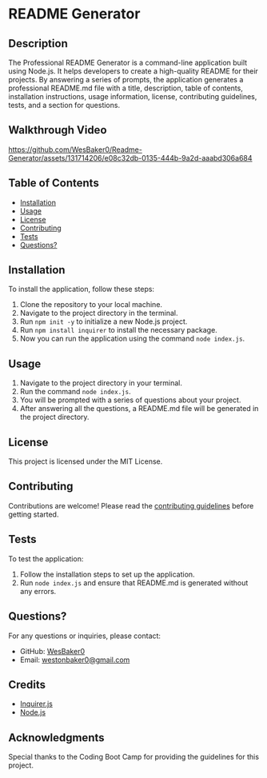 # README Generator

## Description

The Professional README Generator is a command-line application built using Node.js. It helps developers to create a high-quality README for their projects. By answering a series of prompts, the application generates a professional README.md file with a title, description, table of contents, installation instructions, usage information, license, contributing guidelines, tests, and a section for questions.

## Walkthrough Video 

https://github.com/WesBaker0/Readme-Generator/assets/131714206/e08c32db-0135-444b-9a2d-aaabd306a684

## Table of Contents

- [Installation](#installation)
- [Usage](#usage)
- [License](#license)
- [Contributing](#contributing)
- [Tests](#tests)
- [Questions?](#questions?)

## Installation

To install the application, follow these steps:

1. Clone the repository to your local machine.
2. Navigate to the project directory in the terminal.
3. Run `npm init -y` to initialize a new Node.js project.
4. Run `npm install inquirer` to install the necessary package.
5. Now you can run the application using the command `node index.js`.

## Usage

1. Navigate to the project directory in your terminal.
2. Run the command `node index.js`.
3. You will be prompted with a series of questions about your project.
4. After answering all the questions, a README.md file will be generated in the project directory.

## License

This project is licensed under the MIT License.

## Contributing

Contributions are welcome! Please read the [contributing guidelines](CONTRIBUTING.md) before getting started.

## Tests

To test the application:

1. Follow the installation steps to set up the application.
2. Run `node index.js` and ensure that README.md is generated without any errors.

## Questions?

For any questions or inquiries, please contact:

- GitHub: [WesBaker0](#)
- Email: westonbaker0@gmail.com

## Credits

- [Inquirer.js](https://www.npmjs.com/package/inquirer)
- [Node.js](https://nodejs.org/)

## Acknowledgments

Special thanks to the Coding Boot Camp for providing the guidelines for this project.
